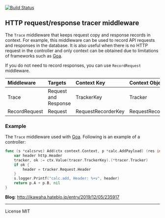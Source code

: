 [![Build Status](https://travis-ci.org/ikawaha/tracer.svg?branch=master)](https://travis-ci.org/ikawaha/tracer)

HTTP request/response tracer middleware
---

The `Trace` middleware that keeps request copy and response records in context.
For example, this middleware can be used to record API requests and responses in the database. 
It is also useful when there is no HTTP request in the controller and 
only context can be obtained due to limitations of frameworks such as [Goa](https://goa.design).

If you do not need to record responses, you can use `RecordRequest` middleware.

|Middleware| Targets| Context Key| Context Object | Option |
|:---|:---|:---|:---|:---|
|Trace| Request and Response| TrackerKey | Tracker | DiscardResponseBody |
|RecordRequest| Request| RequestRecorderKey| RequestRecorder||


### Example

The `Trace` middleware used with [Goa](https://goa.design). Following is an example of a controller:

```go
func (s *calcsrvc) Add(ctx context.Context, p *calc.AddPayload) (res int, err error) {
	var header http.Header
	tracker, ok := ctx.Value(tracer.TrackerKey).(*tracer.Tracker)
	if ok {
		header = tracker.Request.Header
	}
	s.logger.Printf("calc.add, Header: %+v", header)
	return p.A + p.B, nil
}
```

**Blog**: http://ikawaha.hateblo.jp/entry/2019/12/05/235917

___

License MIT
